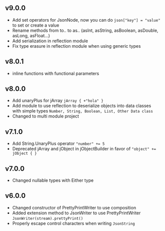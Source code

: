 ## v9.0.0
- Add set operators for JsonNode, now you can do ```json["key"] = "value"``` to set or create a value
- Rename methods from to.. to as.. (asInt, asString, asBoolean, asDouble, asLong, asFloat...)
- Add serialization in reflection module
- Fix type erasure in reflection module when using generic types

## v8.0.1
- inline functions with functional parameters

## v8.0.0
- Add unaryPlus for jArray ```jArray { +"hola" }```
- Add module to use reflection to deserialize objects into data classes with simple types ```Number, String, Boolean, List, Other Data class```
- Changed to multi module project
## v7.1.0

- Add String.UnaryPlus operator ```"number" += 5```
- Deprecated jArray and jObject in jObjectBuilder in favor of ```"object" += jObject { }```

## v7.0.0

- Changed nullable types with Either type

## v6.0.0

- Changed constructor of PrettyPrintWriter to use composition
- Added extension method to JsonWriter to use PrettyPrintWriter
  ```JsonWriter(stream).prettyPrint()```
- Properly escape control characters when writing ````JsonString````
